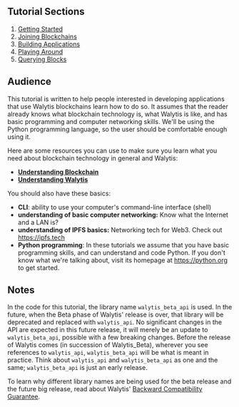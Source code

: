 ## Tutorial Sections

1. [Getting Started](./1-GettingStarted.md)
2. [Joining Blockchains](./2-JoiningBlockchains.md)
3. [Building Applications](./3-BuildingApplications.md)
4. [Playing Around](./4-PlayingAround.md)
4. [Querying Blocks](./5-QueryingBlocks.md)

## Audience

This tutorial is written to help people interested in developing applications that use Walytis blockchains learn how to do so.
It assumes that the reader already knows what blockchain technology is, what Walytis is like, and has basic programming and computer networking skills. We'll be using the Python programming language, so the user should be comfortable enough using it.

Here are some resources you can use to make sure you learn what you need about blockchain technology in general and Walytis:

- [**Understanding Blockchain**](/docs/Meaning/UnderstandingBlockchain.md)
- [**Understanding Walytis**](/docs/Meaning/UnderstandingNonlinearBlockchain.md)

You should also have these basics:

- **CLI**: ability to use your computer's command-line interface (shell)
- **understanding of basic computer networking:** Know what the Internet and a LAN is?
- **understanding of IPFS basics:** Networking tech for Web3. Check out https://ipfs.tech
- **Python programming**: In these tutorials we assume that you have basic programming skills, and can understand and code Python. If you don't know what we're talking about, visit its homepage at https://python.org to get started.

## Notes

In the code for this tutorial, the library name `walytis_beta_api` is used.
In the future, when the Beta phase of Walytis' release is over, that library will be deprecated and replaced with `walytis_api`.
No significant changes in the API are expected in this future release, it will merely be an update to `walytis_beta_api`, possible with a few breaking changes.
Before the release of Walytis comes (in succession of Walytis_Beta), wherever you see references to `walytis_api`, `walytis_beta_api` will be what is meant in practice.
Think about `walytis_api` and `walytis_beta_api` as one and the same; `walytis_beta_api` is just an early release.

To learn why different library names are being used for the beta release and the future big release, read about Walytis' [Backward Compatibility Guarantee](https://github.com/emendir/BrenthyAndWalytis/blob/master/Documentation/Brenthy/Technical/BackwardCompatibilityGuarantee.md).
